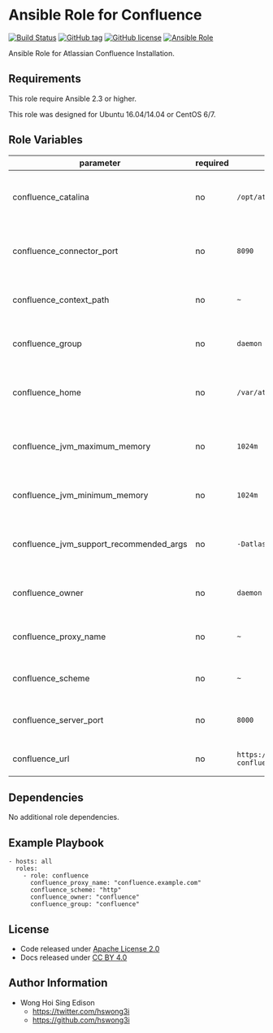Ansible Role for Confluence
===========================

[![Build Status](https://travis-ci.org/alvistack/ansible-role-confluence.svg?branch=master)](https://travis-ci.org/alvistack/ansible-role-confluence)
[![GitHub tag](https://img.shields.io/github/tag/alvistack/ansible-role-confluence.svg)](https://github.com/alvistack/ansible-role-confluence)
[![GitHub license](https://img.shields.io/github/license/alvistack/ansible-role-confluence.svg)](https://github.com/alvistack/ansible-role-confluence/blob/master/LICENSE)
[![Ansible Role](https://img.shields.io/badge/galaxy-alvistack.confluence-blue.svg)](https://galaxy.ansible.com/alvistack/confluence)

Ansible Role for Atlassian Confluence Installation.

Requirements
------------

This role require Ansible 2.3 or higher.

This role was designed for Ubuntu 16.04/14.04 or CentOS 6/7.

Role Variables
--------------

<table>
<colgroup>
<col width="20%" />
<col width="20%" />
<col width="20%" />
<col width="20%" />
<col width="20%" />
</colgroup>
<thead>
<tr class="header">
<th>parameter</th>
<th>required</th>
<th>default</th>
<th>choices</th>
<th>comments</th>
</tr>
</thead>
<tbody>
<tr class="odd">
<td>confluence_catalina</td>
<td>no</td>
<td><code>/opt/atlassian/confluence</code></td>
<td></td>
<td>Location for the Confluence installation directory</td>
</tr>
<tr class="even">
<td>confluence_connector_port</td>
<td>no</td>
<td><code>8090</code></td>
<td></td>
<td>Confluence Apache Tomcat connector port</td>
</tr>
<tr class="odd">
<td>confluence_context_path</td>
<td>no</td>
<td><code>~</code></td>
<td></td>
<td>Context path for Confluence installation</td>
</tr>
<tr class="even">
<td>confluence_group</td>
<td>no</td>
<td><code>daemon</code></td>
<td></td>
<td>Name of the group that should own the file</td>
</tr>
<tr class="odd">
<td>confluence_home</td>
<td>no</td>
<td><code>/var/atlassian/application-data/confluence</code></td>
<td></td>
<td>Location for the Confluence home directory</td>
</tr>
<tr class="even">
<td>confluence_jvm_maximum_memory</td>
<td>no</td>
<td><code>1024m</code></td>
<td></td>
<td>Confluence JVM maximum memory usage</td>
</tr>
<tr class="odd">
<td>confluence_jvm_minimum_memory</td>
<td>no</td>
<td><code>1024m</code></td>
<td></td>
<td>Confluence JVM minimum memory usage</td>
</tr>
<tr class="even">
<td>confluence_jvm_support_recommended_args</td>
<td>no</td>
<td><code>-Datlassian.plugins.enable.wait=300</code></td>
<td></td>
<td>Atlassian Support recommended JVM arguments</td>
</tr>
<tr class="odd">
<td>confluence_owner</td>
<td>no</td>
<td><code>daemon</code></td>
<td></td>
<td>Name of the user that should own the file</td>
</tr>
<tr class="even">
<td>confluence_proxy_name</td>
<td>no</td>
<td><code>~</code></td>
<td></td>
<td>Domain name for working with reverse proxy</td>
</tr>
<tr class="odd">
<td>confluence_scheme</td>
<td>no</td>
<td><code>~</code></td>
<td><ul>
<li><code>http</code></li>
<li><code>https</code></li>
</ul></td>
<td>Scheme for working with reverse proxy</td>
</tr>
<tr class="even">
<td>confluence_server_port</td>
<td>no</td>
<td><code>8000</code></td>
<td></td>
<td>Confluence Apache Tomcat server port</td>
</tr>
<tr class="odd">
<td>confluence_url</td>
<td>no</td>
<td><code>https://downloads.atlassian.com/software/confluence/downloads/atlassian-confluence-6.4.0.tar.gz</code></td>
<td></td>
<td>URL for download archive</td>
</tr>
</tbody>
</table>

Dependencies
------------

No additional role dependencies.

Example Playbook
----------------

    - hosts: all
      roles:
        - role: confluence
          confluence_proxy_name: "confluence.example.com"
          confluence_scheme: "http"
          confluence_owner: "confluence"
          confluence_group: "confluence"

License
-------

-   Code released under [Apache License 2.0](https://github.com/alvistack/ansible-role-confluence/blob/master/LICENSE)
-   Docs released under [CC BY 4.0](http://creativecommons.org/licenses/by/4.0/)

Author Information
------------------

-   Wong Hoi Sing Edison
    -   <https://twitter.com/hswong3i>
    -   <https://github.com/hswong3i>

